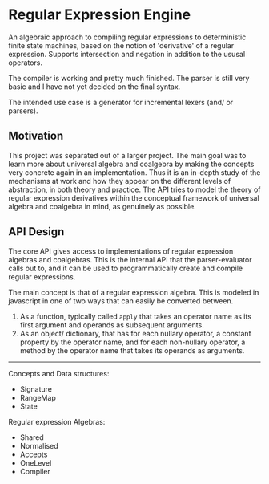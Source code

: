 Regular Expression Engine
=====================

An algebraic approach to compiling regular expressions to deterministic finite state machines, based on the notion of 'derivative' of a regular expression. Supports intersection and negation in addition to the ususal operators.

The compiler is working and pretty much finished. The parser is still very basic and I have not yet decided on the final syntax. 

The intended use case is a generator for incremental lexers (and/ or parsers).


Motivation
----------

This project was separated out of a larger project. The main goal was to learn more about universal algebra and coalgebra by making the concepts very concrete again in an implementation. Thus it is an in-depth study of the mechanisms at work and how they appear on the different levels of abstraction, in both theory and practice. The API tries to model the theory of regular expression derivatives within the conceptual framework of universal algebra and coalgebra in mind, as genuinely as possible. 


API Design
----------

The core API gives access to implementations of regular expression algebras and coalgebras. This is the internal API that the parser-evaluator calls out to, and it can be used to programmatically create and compile regular expressions. 

The main concept is that of a regular expression algebra. This is modeled in javascript in one of two ways that can easily be converted between. 

1. As a function, typically called `apply` that takes an operator name as its first argument and operands as subsequent arguments. 
2. As an object/ dictionary, that has for each nullary operator, a constant property by the operator name, and for each non-nullary operator, a method by the operator name that takes its operands as arguments. 


* * * 

Concepts and Data structures:

- Signature
- RangeMap
- State

Regular expression Algebras:

- Shared
- Normalised
- Accepts
- OneLevel
- Compiler

